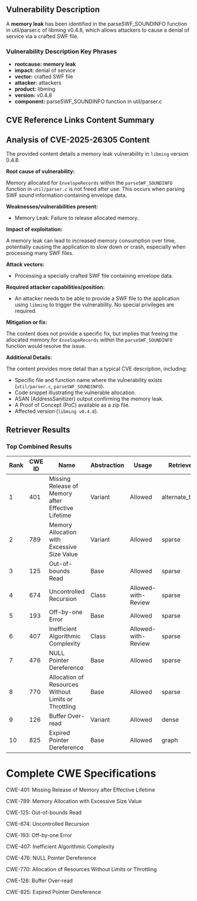 ## Vulnerability Description
A **memory leak** has been identified in the parseSWF_SOUNDINFO function in util/parser.c of libming v0.4.8, which allows attackers to cause a denial of service via a crafted SWF file.

### Vulnerability Description Key Phrases
- **rootcause:** **memory leak**
- **impact:** denial of service
- **vector:** crafted SWF file
- **attacker:** attackers
- **product:** libming
- **version:** v0.4.8
- **component:** parseSWF_SOUNDINFO function in util/parser.c

## CVE Reference Links Content Summary
## Analysis of CVE-2025-26305 Content

The provided content details a memory leak vulnerability in `libming` version 0.4.8.

**Root cause of vulnerability:**

Memory allocated for `EnvelopeRecords` within the `parseSWF_SOUNDINFO` function in `util/parser.c` is not freed after use. This occurs when parsing SWF sound information containing envelope data.

**Weaknesses/vulnerabilities present:**

*   Memory Leak: Failure to release allocated memory.

**Impact of exploitation:**

A memory leak can lead to increased memory consumption over time, potentially causing the application to slow down or crash, especially when processing many SWF files.

**Attack vectors:**

*   Processing a specially crafted SWF file containing envelope data.

**Required attacker capabilities/position:**

*   An attacker needs to be able to provide a SWF file to the application using `libming` to trigger the vulnerability. No special privileges are required.

**Mitigation or fix:**

The content does not provide a specific fix, but implies that freeing the allocated memory for `EnvelopeRecords` within the `parseSWF_SOUNDINFO` function would resolve the issue.

**Additional Details:**

The content provides more detail than a typical CVE description, including:

*   Specific file and function name where the vulnerability exists (`util/parser.c`, `parseSWF_SOUNDINFO`).
*   Code snippet illustrating the vulnerable allocation.
*   ASAN (AddressSanitizer) output confirming the memory leak.
*   A Proof of Concept (PoC) available as a zip file.
*   Affected version (`libming v0.4.8`).

## Retriever Results

### Top Combined Results

| Rank | CWE ID | Name | Abstraction | Usage  | Retrievers | Individual Scores |
|------|--------|------|-------------|-------|------------|-------------------|
| 1 | 401 | Missing Release of Memory after Effective Lifetime | Variant | Allowed | alternate_terms | 1.000 |
| 2 | 789 | Memory Allocation with Excessive Size Value | Variant | Allowed | sparse | 0.227 |
| 3 | 125 | Out-of-bounds Read | Base | Allowed | sparse | 0.225 |
| 4 | 674 | Uncontrolled Recursion | Class | Allowed-with-Review | sparse | 0.212 |
| 5 | 193 | Off-by-one Error | Base | Allowed | sparse | 0.209 |
| 6 | 407 | Inefficient Algorithmic Complexity | Class | Allowed-with-Review | sparse | 0.209 |
| 7 | 476 | NULL Pointer Dereference | Base | Allowed | sparse | 0.201 |
| 8 | 770 | Allocation of Resources Without Limits or Throttling | Base | Allowed | sparse | 0.198 |
| 9 | 126 | Buffer Over-read | Variant | Allowed | dense | 0.511 |
| 10 | 825 | Expired Pointer Dereference | Base | Allowed | graph | 0.002 |



# Complete CWE Specifications

CWE-401: Missing Release of Memory after Effective Lifetime

CWE-789: Memory Allocation with Excessive Size Value

CWE-125: Out-of-bounds Read

CWE-674: Uncontrolled Recursion

CWE-193: Off-by-one Error

CWE-407: Inefficient Algorithmic Complexity

CWE-476: NULL Pointer Dereference

CWE-770: Allocation of Resources Without Limits or Throttling

CWE-126: Buffer Over-read

CWE-825: Expired Pointer Dereference
